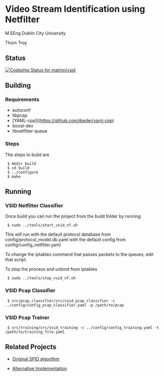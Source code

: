 # Video Stream Identification using Netfilter

M.EEng Dublin City University

Thom Troy

## Status

[ ![Codeship Status for matrim/vsid](https://codeship.com/projects/516b87e0-fa63-0132-7227-1a34b2d0f857/status?branch=master)](https://codeship.com/projects/86931)

## Building

### Requirements

* autoconf
* libpcap
* [YAML-cpp])(https://github.com/jbeder/yaml-cpp)
* boost-dev
* libnetfilter-queue

### Steps

The steps to build are

```
 $ mkdir build
 $ cd build
 $ ../configure
 $ make
```

## Running 

### VSID Netfilter Classifier

Once build you can run the project from the build folder by running
```
 $ sudo ../tools/start_vsid_nf.sh
```

This will run with the default protocol database from config/protocol_model.db.yaml with the default config from config/config_netfilter.yaml

To change the iptables command that passes packets to the queues, edit that script.

To stop the process and unbind from iptables
```
 $ sudo ../tools/stop_vsid_nf.sh
```

### VSID Pcap Classifier

```
 $ src/pcap_classifier/src/vsid_pcap_classifier -c ../config/config_pcap_classifier.yaml -p /path/to/pcap

```
### VSID Pcap Trainer

```
 $ src/training/src/vsid_training -c ../config/config_training.yaml -t /path/to/training_file.yaml
```


## Related Projects

* [Original SPID algorithm](http://sourceforge.net/projects/spid/)

* [Alternative Implementation](https://github.com/cit/Spid)